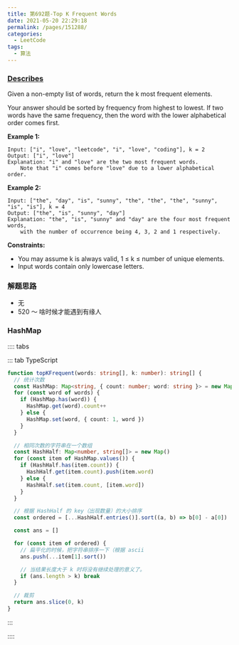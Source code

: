 ```yaml
---
title: 第692题-Top K Frequent Words
date: 2021-05-20 22:29:18
permalink: /pages/151288/
categories:
  - LeetCode
tags:
  - 算法
---
```


### [Describes](https://leetcode-cn.com/problems/top-k-frequent-words/)

Given a non-empty list of words, return the k most frequent elements.

Your answer should be sorted by frequency from highest to lowest. If two words have the same frequency, then the word with the lower alphabetical order comes first.

<!-- more -->

**Example 1:**

```
Input: ["i", "love", "leetcode", "i", "love", "coding"], k = 2
Output: ["i", "love"]
Explanation: "i" and "love" are the two most frequent words.
    Note that "i" comes before "love" due to a lower alphabetical order.
```

**Example 2:**

```
Input: ["the", "day", "is", "sunny", "the", "the", "the", "sunny", "is", "is"], k = 4
Output: ["the", "is", "sunny", "day"]
Explanation: "the", "is", "sunny" and "day" are the four most frequent words,
    with the number of occurrence being 4, 3, 2 and 1 respectively.
```

**Constraints:**

- You may assume <span class="span-shadow">k</span> is always valid, <span class="span-shadow">1 ≤ k ≤ number</span> of unique elements.
- Input words contain only lowercase letters.

### 解题思路

- 无
- 520 ～ 啥时候才能遇到有缘人

### HashMap

:::: tabs

::: tab TypeScript

```TypeScript
function topKFrequent(words: string[], k: number): string[] {
  // 统计次数
  const HashMap: Map<string, { count: number; word: string }> = new Map()
  for (const word of words) {
    if (HashMap.has(word)) {
      HashMap.get(word).count++
    } else {
      HashMap.set(word, { count: 1, word })
    }
  }

  // 相同次数的字符串在一个数组
  const HashHalf: Map<number, string[]> = new Map()
  for (const item of HashMap.values()) {
    if (HashHalf.has(item.count)) {
      HashHalf.get(item.count).push(item.word)
    } else {
      HashHalf.set(item.count, [item.word])
    }
  }

  // 根据 HashHalf 的 key（出现数量）的大小排序
  const ordered = [...HashHalf.entries()].sort((a, b) => b[0] - a[0])

  const ans = []

  for (const item of ordered) {
    // 扁平化的时候，把字符串排序一下（根据 ascii
    ans.push(...item[1].sort())

    // 当结果长度大于 k 时将没有继续处理的意义了。
    if (ans.length > k) break
  }

  // 裁剪
  return ans.slice(0, k)
}
```

:::

::::

